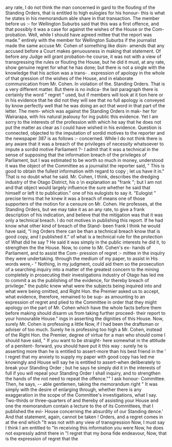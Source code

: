 any rate, I do not think the man concerned in gard to the flouting of the Standing Orders, that is entitled to high eulogies for his honour- this is what he states in his memorandum able share in that transaction. The member before us :- for Wellington Suburbs said that this was a first offence, and that possibly it was a case for against the wishes of the House or the Com- probation. Well, while I should have agreed mittee that the report was made." entirely with the member for Wellington Suburbs if the journalist made the same accuse Mr. Cohen of something like disin- amends that any accused before a Court makes genuousness in making that statement. Of before any Judge will grant probation-he course, it was not with a view of transgressing the rules or flouting the House, but he did it must, at any rate, show genuine regret for what he has done; but there is not a single with the knowledge that his action was a trans- . expression of apology in the whole of that gression of the wishes of the House, and in elaborate communication from Mr. Cohen. In violation of the. Standing Orders. That is a very different matter. But there is no indica- the last paragraph there is certainly the word " regret " used, but if members will look at it tion here or in his evidence that he did not they will see that no full apology is conveyed by know perfectly well that he was doing an act that word in that part of the letter. The mem- which was against the Standing Orders in mak- her for Wairarapa, with his natural jealousy for ing public this evidence. Yet I am sorry to the interests of the profession with which he say that he does not put the matter as clear as I could have wished in his evidence. Question is connected, objected to the imputation of sordid motives to the reporter and the newspaper 387 is as follows :- concerned. While I do not think there is any aware that it was a breach of the privileges of necessity whatsoever to impute a sordid motive Parliament ?- I admit that it was a technical in the sense of supposing that the information breach of the privileges of Parliament, but I was estimated to be worth so much in money, understood it was the object of the Committee as a journalist the reporter said, " This is good to obtain the fullest information with regard to copy ; let us have it in." That is no doubt what he said. Mr. Cohen, I think, describes the dredging industry of the Otago District, his o \\n explanation as "frank "; but I am not and that object would largely influence the sure whether he said that himself or left it to publication." one of his eulogists to say it. "Eulogist " precise terms that he knew it was a breach of means one of those supporters of the motion for a censure on Mr. Cohen. He professes, at the Standing Orders, but we may take it as an any rate, to give a frank description of his indication, and believe that the mitigation was that it was only a technical breach. I do not motives in publishing this report. If he had know what other kind of breach of the Stand- been frank I think he would have said, "I ing Orders there can be than a technical breach know that is good copy, and I published it." of what is a technical rule for the protection of What did he say ? He said it was simply in the public interests he did it, to strengthen the the House. Now, to come to Mr. Cohen's ex- hands of Parliament, and to assist the Com- pression of regret :- mittee in the inqulry they were undertaking. through the medium of my paper, to assist in His words were,- " Nothing, in my judgment, could aid them so the prosecution of a searching inquiry into a matter of the greatest concern to the mining completely in prosecuting their investigations industry of Otago has led me to commit a as the publishing of the evidence, for thereby breach of privilege." the public knew what were the subjects being inquired into and what were being omitted, and Right Hon. the Premier asked us to accept, what evidence, therefore, remained to be sup- as amounting to an expression of regret and plied to the Committee in order that they might apology on the part of Mr. Cohen which have the whole facts before them before making should disarm us from taking further proceed- their report to your honourable House." ings in asserting the dignities of this House. Now, surely Mr. Cohen is professing a little Now, if I had been the draftsman or adviser of too much. Surely he is professing too high a Mr. Cohen, instead of the Right Hon. the Premier, degree of virtue for a man who should come I should have said, " If you want to be straight- here somewhat in the attitude of a penitent- forward, you should have put it this way : surely he is asserting more than he is entitled to assert-more than his best friend in the ' I regret that my anxiety to supply my paper with good copy has led me knowingly and House will say he is entitled to assert-when deliberately to break your Standing Order ; but he says he simply did it in the interests of full if you will repeal your Standing Order I shall inquiry, and to strengthen the hands of the not need to repeat the offence."" I ask honour- Committee. Then, he says, -- able gentlemen, taking the memorandum right " It was simply with the desire of enlarging through, whether there is any exaggeration in the scope of the Committee's investigations, what I say. Two-thirds or three-quarters of and thereby of assisting your House and one the memorandum contain a lecture to the of its Committees, that I published the evi- House concerning the absurdity of our Standing dence.' And that statement, again, cannot be taken ! Orders, and a regret comes in at the end which "It was not with any view of transgression Now, I must say I think I am entitled to "In receiving this information you were Now, he does not expressly admit there in "I regret that my bona fide endeavour, Now, that is the expression of regret that the 